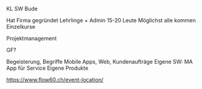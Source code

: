 KL SW Bude

Hat Firma gegründet
Lehrlinge + Admin 15-20 Leute
Möglichst alle kommen
Einzelkurse 

Projektmanagement

GF?

Begeisterung, Begriffe
Mobile Apps, Web, Kundenaufträge
Eigene SW: MA App für Service
Eigene Produkte 

https://www.flow60.ch/event-location/
